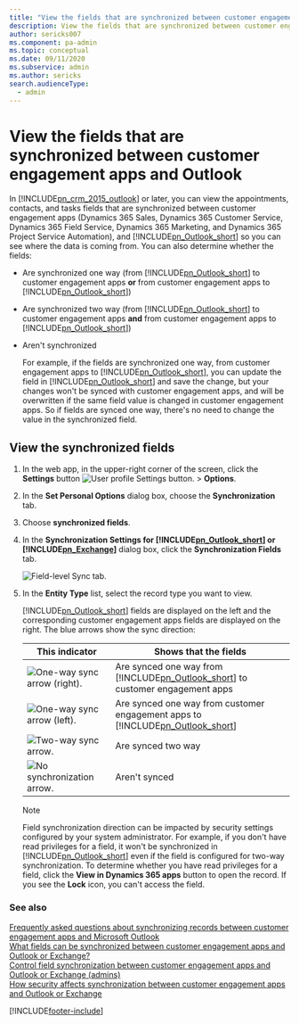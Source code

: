 ```yaml
---
title: "View the fields that are synchronized between customer engagement apps and Outlook  | MicrosoftDocs"
description: View the fields that are synchronized between customer engagement apps and Outlook
author: sericks007
ms.component: pa-admin
ms.topic: conceptual
ms.date: 09/11/2020
ms.subservice: admin
ms.author: sericks
search.audienceType: 
  - admin
---
```

# View the fields that are synchronized between customer engagement apps and Outlook

In [!INCLUDE[pn_crm_2015_outlook](../includes/pn-crm-2015-outlook.md)] or later, you can view the appointments, contacts, and tasks fields that are synchronized between customer engagement apps (Dynamics 365 Sales, Dynamics 365 Customer Service, Dynamics 365 Field Service, Dynamics 365 Marketing, and Dynamics 365 Project Service Automation), and [!INCLUDE[pn_Outlook_short](../includes/pn-outlook-short.md)] so you can see where the data is coming from. You can also determine whether the fields:  

- Are synchronized one way (from [!INCLUDE[pn_Outlook_short](../includes/pn-outlook-short.md)] to customer engagement apps **or** from customer engagement apps to [!INCLUDE[pn_Outlook_short](../includes/pn-outlook-short.md)])  

- Are synchronized two way (from [!INCLUDE[pn_Outlook_short](../includes/pn-outlook-short.md)] to customer engagement apps **and** from customer engagement apps to [!INCLUDE[pn_Outlook_short](../includes/pn-outlook-short.md)])  

- Aren't synchronized  

  For example, if the fields are synchronized one way, from customer engagement apps to [!INCLUDE[pn_Outlook_short](../includes/pn-outlook-short.md)], you can update the field in [!INCLUDE[pn_Outlook_short](../includes/pn-outlook-short.md)] and save the change, but your changes won't be synced with customer engagement apps, and will be overwritten if the same field value is changed in customer engagement apps. So if fields are synced one way, there's no need to change the value in the synchronized field.  

## View the synchronized fields  

1. In the web app, in the upper-right corner of the screen, click the **Settings** button ![User profile Settings button.](media/privileges-user.png "User profile Settings button") > **Options**.  

2. In the **Set Personal Options** dialog box, choose the **Synchronization** tab.    

3. Choose **synchronized fields**.  

4. In the **Synchronization Settings for [!INCLUDE[pn_Outlook_short](../includes/pn-outlook-short.md)] or [!INCLUDE[pn_Exchange](../includes/pn-exchange.md)]** dialog box, click the **Synchronization Fields** tab.  

   ![Field-level Sync tab.](media/field-level-sync-tab.png "Field-level Sync tab")  

5. In the **Entity Type** list, select the record type you want to view.  

   [!INCLUDE[pn_Outlook_short](../includes/pn-outlook-short.md)] fields are displayed on the left and the corresponding customer engagement apps fields are displayed on the right. The blue arrows show the sync direction:  


   |This indicator  |Shows that the fields   |
   |----|---|
      | ![One-way sync arrow (right).](media/one-way-sync-arrow-right.png "One-way sync arrow (right)") | Are synced one way from [!INCLUDE[pn_Outlook_short](../includes/pn-outlook-short.md)] to customer engagement apps |
   |  ![One-way sync arrow (left).](media/one-way-sync-arrow-left.png "One-way sync arrow (left)")   | Are synced one way from customer engagement apps to [!INCLUDE[pn_Outlook_short](../includes/pn-outlook-short.md)] |
   |            ![Two-way sync arrow.](media/two-way-sync-arrow.png "Two-way sync arrow")            |                                                                  Are synced two way                                                                  |
   |       ![No synchronization arrow.](media/no-sync-arrow.png "No synchronization arrow")        |                                                                    Aren't synced                                                                     |

   > [!NOTE]
   >  Field synchronization direction can be impacted by security settings configured by your system administrator. For example, if you don't have read privileges for a field, it won't be synchronized in [!INCLUDE[pn_Outlook_short](../includes/pn-outlook-short.md)] even if the field is configured for two-way synchronization. To determine whether you have read privileges for a field, click the **View in Dynamics 365 apps** button to open the record. If you see the **Lock** icon, you can't access the field.  

### See also  
 [Frequently asked questions about synchronizing records between customer engagement apps and Microsoft Outlook](frequently-asked-questions-synchronizing-records-dynamics-365-and-outlook.yml)   
 [What fields can be synchronized between customer engagement apps and Outlook or Exchange?](what-fields-synchronized-outlook.md)   
 [Control field synchronization between customer engagement apps and Outlook or Exchange (admins)](control-field-synchronization-outlook.md)   
 [How security affects synchronization between customer engagement apps and Outlook or Exchange](how-field-security-affects-synchronization-between-outlook.md)


[!INCLUDE[footer-include](../includes/footer-banner.md)]
